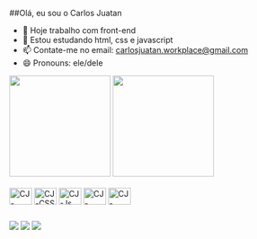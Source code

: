 ##Olá, eu sou o Carlos Juatan

- 🔭 Hoje trabalho com front-end
- 🌱 Estou estudando html, css e javascript
- 📫 Contate-me no email: carlosjuatan.workplace@gmail.com
- 😄 Pronouns: ele/dele

<div>
    <img height="180cm" src="https://github-readme-stats.vercel.app/api?username=carlos-juatan&show_icons=true&theme=dracula&include_all_commits=true&count_privat=true"/>
    <img height="180cm" src="https://github-readme-stats.vercel.app/api/top-langs/?username=carlos-juatan&size_weight=0.5&count_weight=0.5&layout=donut&theme=dracula&langs_count=16&hide=hack,nix"/>
</div>

<div style="display: inline-block;"><br>
    <img align="center" alt="CJ-HTML" height="30" width="40" src="https://cdn.jsdelivr.net/gh/devicons/devicon@latest/icons/html5/html5-original.svg" />
    <img align="center" alt="CJ-CSS" height="30" width="40" src="https://cdn.jsdelivr.net/gh/devicons/devicon@latest/icons/css3/css3-original.svg" />
    <img align="center" alt="CJ-Js" height="30" width="40" src="https://cdn.jsdelivr.net/gh/devicons/devicon@latest/icons/javascript/javascript-original.svg" />
    <img align="center" alt="CJ-Csharp" height="30" width="40" src="https://cdn.jsdelivr.net/gh/devicons/devicon@latest/icons/csharp/csharp-original.svg" />
    <img align="center" alt="CJ-Csharp" height="30" width="40" src="https://cdn.jsdelivr.net/gh/devicons/devicon@latest/icons/php/php-original.svg" />
</div>

##

<div> 
<!--
    <a href="https://www.youtube.com/channel/UC_-uuuZbY0AAt9CViNzvc-Q" target="_blank"><img src="https://img.shields.io/badge/YouTube-FF0000?style=for-the-badge&logo=youtube&logoColor=white" target="_blank"></a>
    <a href="https://instagram.com/rafaballerini" target="_blank"><img src="https://img.shields.io/badge/-Instagram-%23E4405F?style=for-the-badge&logo=instagram&logoColor=white" target="_blank"></a>
    <a href="https://www.twitch.tv/rafaballerinii" target="_blank"><img src="https://img.shields.io/badge/Twitch-9146FF?style=for-the-badge&logo=twitch&logoColor=white" target="_blank"></a>
-->
    <a href="https://discord.gg/carj4647" target="_blank"><img src="https://img.shields.io/badge/Discord-7289DA?style=for-the-badge&logo=discord&logoColor=white" target="_blank"></a> 
    <a href = "mailto:carlosjuatan.workplace@gmail.com"><img src="https://img.shields.io/badge/-Gmail-%23333?style=for-the-badge&logo=gmail&logoColor=white" target="_blank"></a>
    <a href="https://www.linkedin.com/in/carlos-juatan" target="_blank"><img src="https://img.shields.io/badge/-LinkedIn-%230077B5?style=for-the-badge&logo=linkedin&logoColor=white" target="_blank"></a> 

  </div>
<!--
![Anurag's GitHub stats](https://github-readme-stats.vercel.app/api?username=anuraghazra&show_icons=true&theme=radical)
-->
